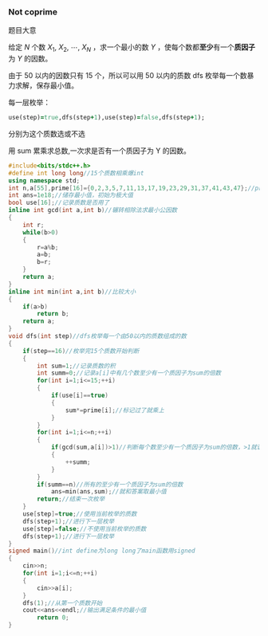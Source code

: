### Not coprime
题目大意

给定 $N$ 个数 $X_1,\ X_2,\ \cdots,\ X_N$ ，求一个最小的数 $Y$ ，使每个数都**至少**有一个**质因子**为 $Y$ 的因数。

由于 $50$ 以内的因数只有 $15$ 个，所以可以用 $50$ 以内的质数 dfs 枚举每一个数暴力求解，保存最小值。

每一层枚举：
```ruby
use(step)=true,dfs(step+1),use(step)=false,dfs(step+1);
```

分别为这个质数选或不选

用 sum 累乘求总数,一次求是否有一个质因子为 Y 的因数。


```cpp
#include<bits/stdc++.h>
#define int long long//15个质数相乘爆int
using namespace std;
int n,a[55],prime[16]={0,2,3,5,7,11,13,17,19,23,29,31,37,41,43,47};//prime记录50以内的质数，a为输入的
int ans=1e18;//储存最小值，初始为极大值
bool use[16];//记录质数是否用了
inline int gcd(int a,int b)//辗转相除法求最小公因数
{    
    int r;
    while(b>0)
    {        
        r=a%b;        
        a=b;        
        b=r;    
    }    
    return a;
}
inline int min(int a,int b)//比较大小
{
	if(a>b)
		return b;
	return a;
}
void dfs(int step)//dfs枚举每一个由50以内的质数组成的数
{
	if(step==16)//枚举完15个质数开始判断
	{
		int sum=1;//记录质数的积
		int summ=0;//记录a[i]中有几个数至少有一个质因子为sum的倍数
		for(int i=1;i<=15;++i)
		{
			if(use[i]==true)
			{
				sum*=prime[i];//标记过了就乘上
			}
		}
		for(int i=1;i<=n;++i)
		{
			if(gcd(sum,a[i])>1)//判断每个数至少有一个质因子为sum的倍数，>1就说明至少有一个
			{
				++summ;
			}
		}
		if(summ==n)//所有的至少有一个质因子为sum的倍数
			ans=min(ans,sum);//就和答案取最小值
		return;//结束一次枚举
	}
	use[step]=true;//使用当前枚举的质数
	dfs(step+1);//进行下一层枚举
	use[step]=false;//不使用当前枚举的质数
	dfs(step+1);//进行下一层枚举
}
signed main()//int define为long long了main函数用signed
{
	cin>>n;
	for(int i=1;i<=n;++i)
	{
		cin>>a[i];
	}
	dfs(1);//从第一个质数开始
	cout<<ans<<endl;//输出满足条件的最小值
        return 0;
}
```
